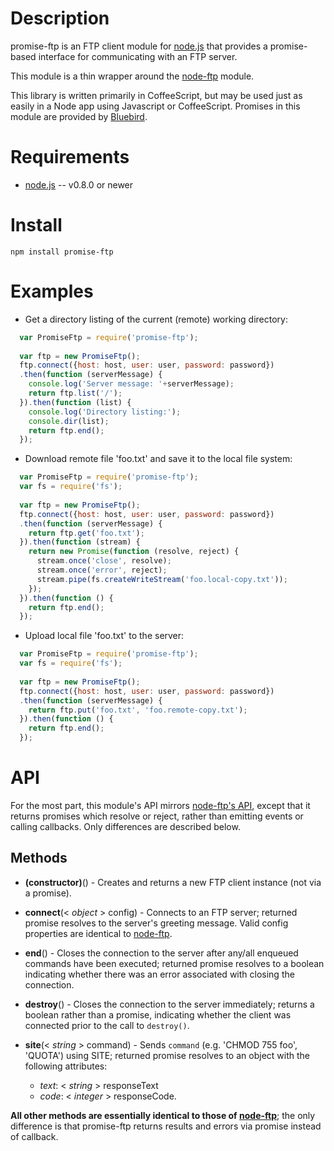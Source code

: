 Description
===========

promise-ftp is an FTP client module for [node.js](http://nodejs.org/) that provides a promise-based interface for
communicating with an FTP server.

This module is a thin wrapper around the [node-ftp](https://github.com/mscdex/node-ftp/blob/master/README.md) module.

This library is written primarily in CoffeeScript, but may be used just as easily in a Node app using Javascript or
CoffeeScript.  Promises in this module are provided by [Bluebird](https://github.com/petkaantonov/bluebird).


Requirements
============

* [node.js](http://nodejs.org/) -- v0.8.0 or newer


Install
=======

    npm install promise-ftp


Examples
========

* Get a directory listing of the current (remote) working directory:

```javascript
  var PromiseFtp = require('promise-ftp');
  
  var ftp = new PromiseFtp();
  ftp.connect({host: host, user: user, password: password})
  .then(function (serverMessage) {
    console.log('Server message: '+serverMessage);
    return ftp.list('/');
  }).then(function (list) {
    console.log('Directory listing:');
    console.dir(list);
    return ftp.end();
  });
```

* Download remote file 'foo.txt' and save it to the local file system:

```javascript
  var PromiseFtp = require('promise-ftp');
  var fs = require('fs');
  
  var ftp = new PromiseFtp();
  ftp.connect({host: host, user: user, password: password})
  .then(function (serverMessage) {
    return ftp.get('foo.txt');
  }).then(function (stream) {
    return new Promise(function (resolve, reject) {
      stream.once('close', resolve);
      stream.once('error', reject);
      stream.pipe(fs.createWriteStream('foo.local-copy.txt'));
    });
  }).then(function () {
    return ftp.end();
  });
```

* Upload local file 'foo.txt' to the server:

```javascript
  var PromiseFtp = require('promise-ftp');
  var fs = require('fs');
  
  var ftp = new PromiseFtp();
  ftp.connect({host: host, user: user, password: password})
  .then(function (serverMessage) {
    return ftp.put('foo.txt', 'foo.remote-copy.txt');
  }).then(function () {
    return ftp.end();
  });
```


API
===

For the most part, this module's API mirrors [node-ftp's API](https://github.com/mscdex/node-ftp#api), except that it
returns promises which resolve or reject, rather than emitting events or calling callbacks.  Only differences are
described below.


Methods
-------

* **(constructor)**() - Creates and returns a new FTP client instance (not via a promise).

* **connect**(< _object_ > config) - Connects to an FTP server; returned promise resolves to the server's greeting
message. Valid config properties are identical to [node-ftp](https://github.com/mscdex/node-ftp#methods).

* **end**() - Closes the connection to the server after any/all enqueued commands have been executed; returned promise
resolves to a boolean indicating whether there was an error associated with closing the connection.

* **destroy**() - Closes the connection to the server immediately; returns a boolean rather than a promise, indicating
whether the client was connected prior to the call to `destroy()`.

* **site**(< _string_ > command) - Sends `command` (e.g. 'CHMOD 755 foo', 'QUOTA') using SITE; returned promise resolves
to an object with the following attributes:
  * _text_: < _string_ > responseText
  * _code_: < _integer_ > responseCode.

**All other methods are essentially identical to those of [node-ftp](https://github.com/mscdex/node-ftp#api)**; the
only difference is that promise-ftp returns results and errors via promise instead of callback.
